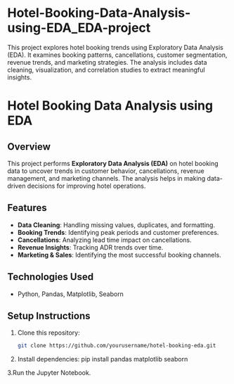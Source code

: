 # Hotel-Booking-Data-Analysis-using-EDA_EDA-project
This project explores hotel booking trends using Exploratory Data Analysis (EDA). It examines booking patterns, cancellations, customer segmentation, revenue trends, and marketing strategies. The analysis includes data cleaning, visualization, and correlation studies to extract meaningful insights.

# Hotel Booking Data Analysis using EDA

## Overview
This project performs **Exploratory Data Analysis (EDA)** on hotel booking data to uncover trends in customer behavior, cancellations, revenue management, and marketing channels. The analysis helps in making data-driven decisions for improving hotel operations.

## Features
- **Data Cleaning**: Handling missing values, duplicates, and formatting.
- **Booking Trends**: Identifying peak periods and customer preferences.
- **Cancellations**: Analyzing lead time impact on cancellations.
- **Revenue Insights**: Tracking ADR trends over time.
- **Marketing & Sales**: Identifying the most successful booking channels.

## Technologies Used
- Python, Pandas, Matplotlib, Seaborn

## Setup Instructions
1. Clone this repository:
   ```bash
   git clone https://github.com/yourusername/hotel-booking-eda.git
2. Install dependencies:
pip install pandas matplotlib seaborn

3.Run the Jupyter Notebook.
